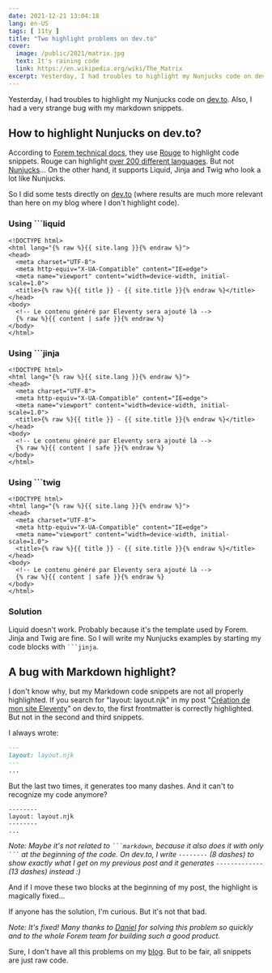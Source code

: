 ```yaml
---
date: 2021-12-21 13:04:18
lang: en-US
tags: [ 11ty ]
title: "Two highlight problems on dev.to"
cover:
  image: /public/2021/matrix.jpg
  text: It's raining code
  link: https://en.wikipedia.org/wiki/The_Matrix
excerpt: Yesterday, I had troubles to highlight my Nunjucks code on dev.to. Also, I had a very strange bug with my markdown snippets.
---
```


Yesterday, I had troubles to highlight my Nunjucks code on [dev.to](https://dev.to/). Also, I had a very strange bug with my markdown snippets.


## How to highlight Nunjucks on dev.to?

According to [Forem technical docs](https://github.com/forem/forem-docs/blob/main/docs/technical-overview/stack.md), they use [Rouge](https://github.com/rouge-ruby/rouge) to highlight code snippets. Rouge can highlight [over 200 different languages](https://github.com/rouge-ruby/rouge/blob/master/docs/Languages.md). But not [Nunjucks](https://github.com/rouge-ruby/rouge/issues/758)... On the other hand, it supports Liquid, Jinja and Twig who look a lot like Nunjucks.

So I did some tests directly on [dev.to](https://dev.to/michelc/how-to-highlight-nunjucks-on-devto-glm) (where results are much more relevant than here on my blog where I don't highlight code).

### Using &#96;&#96;&#96;liquid

```liquid
<!DOCTYPE html>
<html lang="{% raw %}{{ site.lang }}{% endraw %}">
<head>
  <meta charset="UTF-8">
  <meta http-equiv="X-UA-Compatible" content="IE=edge">
  <meta name="viewport" content="width=device-width, initial-scale=1.0">
  <title>{% raw %}{{ title }} - {{ site.title }}{% endraw %}</title>
</head>
<body>
  <!-- Le contenu généré par Eleventy sera ajouté là -->
  {% raw %}{{ content | safe }}{% endraw %}
</body>
</html>
```

### Using &#96;&#96;&#96;jinja

```jinja
<!DOCTYPE html>
<html lang="{% raw %}{{ site.lang }}{% endraw %}">
<head>
  <meta charset="UTF-8">
  <meta http-equiv="X-UA-Compatible" content="IE=edge">
  <meta name="viewport" content="width=device-width, initial-scale=1.0">
  <title>{% raw %}{{ title }} - {{ site.title }}{% endraw %}</title>
</head>
<body>
  <!-- Le contenu généré par Eleventy sera ajouté là -->
  {% raw %}{{ content | safe }}{% endraw %}
</body>
</html>
```

### Using &#96;&#96;&#96;twig

```twig
<!DOCTYPE html>
<html lang="{% raw %}{{ site.lang }}{% endraw %}">
<head>
  <meta charset="UTF-8">
  <meta http-equiv="X-UA-Compatible" content="IE=edge">
  <meta name="viewport" content="width=device-width, initial-scale=1.0">
  <title>{% raw %}{{ title }} - {{ site.title }}{% endraw %}</title>
</head>
<body>
  <!-- Le contenu généré par Eleventy sera ajouté là -->
  {% raw %}{{ content | safe }}{% endraw %}
</body>
</html>
```

### Solution

Liquid doesn't work. Probably because it's the template used by Forem. Jinja and Twig are fine. So I will write my Nunjucks examples by starting my code blocks with <code>&#96;&#96;&#96;jinja</code>.


## A bug with Markdown highlight?

I don't know why, but my Markdown code snippets are not all properly highlighted. If you search for "layout: layout.njk" in my post "[Création de mon site Eleventy](https://dev.to/michelc/creation-de-mon-site-eleventy-mo2)" on dev.to, the first frontmatter is correctly highlighted. But not in the second and third snippets.

I always wrote:

```md
---
layout: layout.njk
---
...
```

But the last two times, it generates too many dashes. And it can't to recognize my code anymore?

```
--------
layout: layout.njk
--------
...
```

*Note: Maybe it's not related to <code>&#96;&#96;&#96;markdown</code>, because it also does it with only <code>&#96;&#96;&#96;</code> at the beginning of the code. On dev.to, I write `--------` (8 dashes) to show exactly what I get on my previous post and it generates `-------------` (13 dashes) instead :)*

And if I move these two blocks at the beginning of my post, the highlight is magically fixed...

If anyone has the solution, I'm curious. But it's not that bad.

*Note: It's fixed! Many thanks to [Daniel](https://dev.to/djuber/comment/1kikf) for solving this problem so quickly and to the whole Forem team for building such a good product.*

Sure, I don't have all this problems on my [blog](https://blog.pagesd.info/). But to be fair, all snippets are just raw code.
